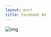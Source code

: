 ```yaml
---
layout: post
title: Facebook Ad
---
```


![img](https://farm9.staticflickr.com/8748/16306439784_ab0788b982_o.jpg)
